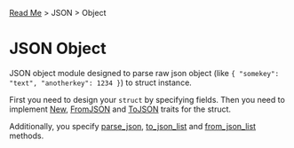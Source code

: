 [Read Me](README.md) > JSON > Object

# JSON Object

JSON object module designed to parse raw json object (like `{ "somekey": "text", "anotherkey": 1234 }`) to struct instance.

First you need to design your `struct` by specifying fields. Then you need to implement [New](https://github.com/bohdaq/rust-web-server/blob/main/src/json/array/object/example_multi_nested_object/example_object.rs#L18), [FromJSON](https://github.com/bohdaq/rust-web-server/blob/main/src/json/array/object/example_multi_nested_object/example_object.rs#L32) and [ToJSON](https://github.com/bohdaq/rust-web-server/blob/main/src/json/array/object/example_multi_nested_object/example_object.rs#L118) traits for the struct.

Additionally, you specify [parse_json](https://github.com/bohdaq/rust-web-server/blob/main/src/json/object/tests/example_multi_nested_object/some_object.rs#L185), [to_json_list](https://github.com/bohdaq/rust-web-server/blob/main/src/json/array/object/example_multi_nested_object/example_object.rs#L213) and  [from_json_list](https://github.com/bohdaq/rust-web-server/blob/main/src/json/array/object/example_multi_nested_object/example_object.rs#L219) methods. 



